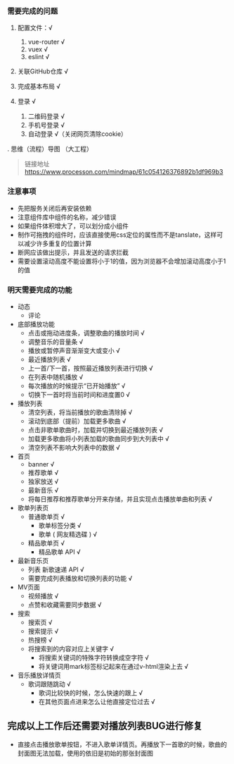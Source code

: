 ### 需要完成的问题
1. 配置文件：√
    1. vue-router √
    2. vuex √
    3. eslint √

2. 关联GitHub仓库 √

3. 完成基本布局 √

4. 登录 √
    1. 二维码登录 √
    2. 手机号登录 √
    4. 自动登录 √（关闭网页清除cookie）

. 思维（流程）导图 （大工程）
> 链接地址 https://www.processon.com/mindmap/61c054126376892b1df969b3

### 注意事项
- 先把服务关闭后再安装依赖
- 注意组件库中组件的名称，减少错误
- 如果组件体积增大了，可以划分成小组件
- 制作可拖拽的组件时，应该直接使用css定位的属性而不是tanslate，这样可以减少许多重复的位置计算
- 断网应该做出提示，并且发送的请求拦截
- 需要设置滚动高度不能设置将小于1的值，因为浏览器不会增加滚动高度小于1的值

### 明天需要完成的功能
- 动态
    - 评论 
- 底部播放功能
    - 点击或拖动进度条，调整歌曲的播放时间 √ 
    - 调整音乐的音量条 √
    - 播放或暂停声音渐渐变大或变小 √
    - 最近播放列表 √
    - 上一首/下一首，按照最近播放列表进行切换 √
    - 在列表中随机播放 √
    - 每次播放的时候提示“已开始播放” √
    - 切换下一首时将当前时间和进度置0 √    
- 播放列表
    - 清空列表，将当前播放的歌曲清除掉 √
    - 滚动到底部（提前）加载更多歌曲 √
    - 点击非歌单歌曲时，加载并切换到最近播放列表 √
    - 加载更多歌曲将小列表加载的歌曲同步到大列表中 √
    - 清空列表不影响大列表中的数据 √
- 首页
    - banner √
    - 推荐歌单 √
    - 独家放送 √
    - 最新音乐 √
    - 将每日推荐和推荐歌单分开来存储，并且实现点击播放单曲和列表 √
- 歌单列表页
    - 普通歌单页 √
        - 歌单标签分类 √
        - 歌单 ( 网友精选碟 ) √
    - 精品歌单页 √
        - 精品歌单 API √
- 最新音乐页
    - 列表 新歌速递 API √
    - 需要完成列表播放和切换列表的功能 √
- MV页面
    - 视频播放 √
    - 点赞和收藏需要同步数据 √
- 搜索
    - 搜索页 √
    - 搜索提示 √
    - 热搜榜 √
    - 将搜索到的内容对应上关键字 √
        - 将搜索关键词的特殊字符转换成空字符 √
        - 将关键词用mark标签标记起来在通过v-html渲染上去 √
- 音乐播放详情页
    - 歌词跟随跳动 √
        - 歌词比较快的时候，怎么快速的跟上 √
        - 在其他页面点进来怎么让他直接定位过去 √

完成以上工作后还需要对播放列表BUG进行修复
-----------------------
- 直接点击播放歌单按钮，不进入歌单详情页。再播放下一首歌的时候，歌曲的封面图无法加载，使用的依旧是初始的那张封面图